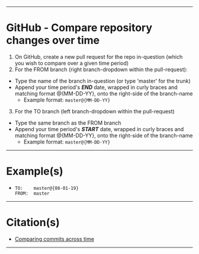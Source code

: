<!-- ------------------------------------------------------------ -->
<!-- https://github.com/mcavallo-git/Coding/blob/master/git/github_compare-repository-changes-over-time_merge-pull-requests.md -->
<!-- ------------------------------------------------------------ -->

<hr />

# GitHub - Compare repository changes over time

1. On GitHub, create a new pull request for the repo in-question (which you wish to compare over a given time period)
2. For the FROM branch (right branch-dropdown within the pull-request):
  - Type the name of the branch in-question (or type 'master' for the trunk)
  - Append your time period's ***END*** date, wrapped in curly braces and matching format @{MM-DD-YY}, onto the right-side of the branch-name
    - Example format: `master@{MM-DD-YY}`
3. For the TO branch (left branch-dropdown within the pull-request)
  - Type the same branch as the FROM branch
  - Append your time period's ***START*** date, wrapped in curly braces and matching format @{MM-DD-YY}, onto the right-side of the branch-name
    - Example format: `master@{MM-DD-YY}`


<hr />

# Example(s)
  - ```
    TO:    master@{08-01-19}
    FROM:  master
    ```


<hr />

# Citation(s)
 - <a href="https://help.github.com/en/articles/comparing-commits-across-time#comparisons-across-time">Comparing commits across time</a>


<hr />